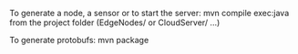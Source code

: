 To generate a node, a sensor or to start the server:
mvn compile exec:java 
from the project folder (EdgeNodes/ or CloudServer/ ...)

To generate protobufs:
mvn package
